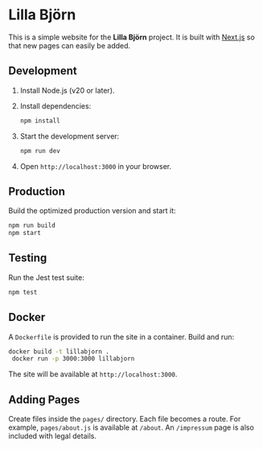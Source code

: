 # Lilla Björn

This is a simple website for the **Lilla Björn** project. It is built with [Next.js](https://nextjs.org) so that new pages can easily be added.

## Development

1. Install Node.js (v20 or later).
2. Install dependencies:

   ```bash
   npm install
   ```
3. Start the development server:

   ```bash
   npm run dev
   ```
4. Open `http://localhost:3000` in your browser.

## Production

Build the optimized production version and start it:

```bash
npm run build
npm start
```

## Testing
Run the Jest test suite:
```bash
npm test
```

## Docker

A `Dockerfile` is provided to run the site in a container. Build and run:

```bash
docker build -t lillabjorn .
 docker run -p 3000:3000 lillabjorn
```

The site will be available at `http://localhost:3000`.

## Adding Pages

Create files inside the `pages/` directory. Each file becomes a route. For example, `pages/about.js` is available at `/about`.
An `/impressum` page is also included with legal details.

